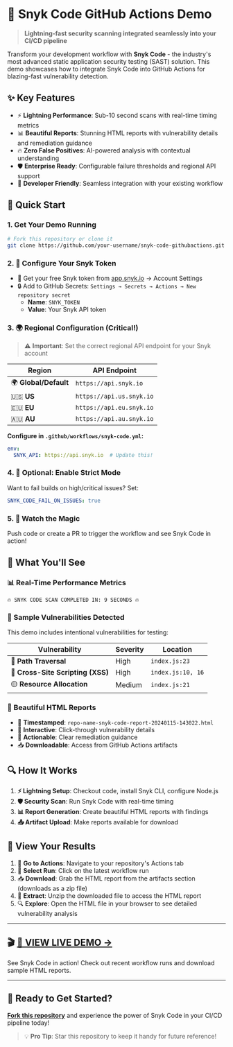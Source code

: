 # 🚀 Snyk Code GitHub Actions Demo

> **Lightning-fast security scanning integrated seamlessly into your CI/CD pipeline**

Transform your development workflow with **Snyk Code** - the industry's most advanced static application security testing (SAST) solution. This demo showcases how to integrate Snyk Code into GitHub Actions for blazing-fast vulnerability detection.

## ✨ Key Features

- ⚡ **Lightning Performance**: Sub-10 second scans with real-time timing metrics
- 📊 **Beautiful Reports**: Stunning HTML reports with vulnerability details and remediation guidance
- 🔥 **Zero False Positives**: AI-powered analysis with contextual understanding
- 🛡️ **Enterprise Ready**: Configurable failure thresholds and regional API support
- 📱 **Developer Friendly**: Seamless integration with your existing workflow

## 🚀 Quick Start

### 1. Get Your Demo Running
```bash
# Fork this repository or clone it
git clone https://github.com/your-username/snyk-code-githubactions.git
```

### 2. 🔑 Configure Your Snyk Token
- 🌟 Get your free Snyk token from [app.snyk.io](https://app.snyk.io) → Account Settings
- 🔒 Add to GitHub Secrets: `Settings → Secrets → Actions → New repository secret`
  - **Name**: `SNYK_TOKEN`
  - **Value**: Your Snyk API token

### 3. 🌍 Regional Configuration (Critical!)
> ⚠️ **Important**: Set the correct regional API endpoint for your Snyk account

| Region | API Endpoint |
|--------|-------------|
| 🌍 **Global/Default** | `https://api.snyk.io` |
| 🇺🇸 **US** | `https://api.us.snyk.io` |
| 🇪🇺 **EU** | `https://api.eu.snyk.io` |
| 🇦🇺 **AU** | `https://api.au.snyk.io` |

**Configure in `.github/workflows/snyk-code.yml`:**
```yaml
env:
  SNYK_API: https://api.snyk.io  # Update this!
```

### 4. 🔧 Optional: Enable Strict Mode
Want to fail builds on high/critical issues? Set:
```yaml
SNYK_CODE_FAIL_ON_ISSUES: true
```

### 5. 🎯 Watch the Magic
Push code or create a PR to trigger the workflow and see Snyk Code in action!

## 🎯 What You'll See

### 📊 Real-Time Performance Metrics
```
🔥 SNYK CODE SCAN COMPLETED IN: 9 SECONDS 🔥
```

### 🐛 Sample Vulnerabilities Detected
This demo includes intentional vulnerabilities for testing:

| Vulnerability | Severity | Location |
|---------------|----------|----------|
| 🔴 **Path Traversal** | High | `index.js:23` |
| 🔴 **Cross-Site Scripting (XSS)** | High | `index.js:10, 16` |
| 🟡 **Resource Allocation** | Medium | `index.js:21` |

### 📱 Beautiful HTML Reports
- 📅 **Timestamped**: `repo-name-snyk-code-report-20240115-143022.html`
- 🎨 **Interactive**: Click-through vulnerability details
- 🔧 **Actionable**: Clear remediation guidance
- 📥 **Downloadable**: Access from GitHub Actions artifacts

## 🔍 How It Works

1. **⚡ Lightning Setup**: Checkout code, install Snyk CLI, configure Node.js
2. **🛡️ Security Scan**: Run Snyk Code with real-time timing
3. **📊 Report Generation**: Create beautiful HTML reports with findings
4. **📤 Artifact Upload**: Make reports available for download

## 🎉 View Your Results

1. 🏃 **Go to Actions**: Navigate to your repository's Actions tab
2. 🎯 **Select Run**: Click on the latest workflow run
3. 📥 **Download**: Grab the HTML report from the artifacts section (downloads as a zip file)
4. 📂 **Extract**: Unzip the downloaded file to access the HTML report
5. 🔍 **Explore**: Open the HTML file in your browser to see detailed vulnerability analysis

---

## 🎬 **[👀 VIEW LIVE DEMO →](https://github.com/markusweldon/snyk-code-githubactions/actions)**

See Snyk Code in action! Check out recent workflow runs and download sample HTML reports.

---

## 🚀 Ready to Get Started?

**[Fork this repository](https://github.com/markusweldon/snyk-code-githubactions/fork)** and experience the power of Snyk Code in your CI/CD pipeline today!

> 💡 **Pro Tip**: Star this repository to keep it handy for future reference!